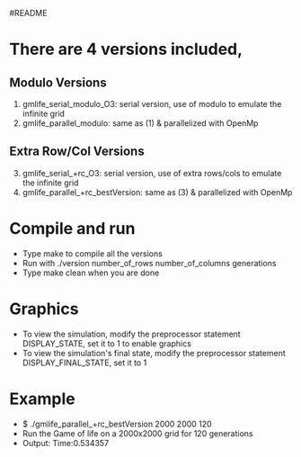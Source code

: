 #README

# There are 4 versions included, 

## Modulo Versions
1. gmlife_serial_modulo_O3: serial version, use of modulo to emulate the infinite grid 
2. gmlife_parallel_modulo: same as (1) & parallelized with OpenMp


## Extra Row/Col Versions
3. gmlife_serial_+rc_O3: serial version, use of extra rows/cols to emulate the infinite grid 
4. gmlife_parallel_+rc_bestVersion: same as (3) & parallelized with OpenMp


# Compile and run
* Type make to compile all the versions
* Run with  ./version number_of_rows number_of_columns generations
* Type make clean when you are done

# Graphics
* To view the simulation, modify the preprocessor statement DISPLAY_STATE, set it to 1 
to enable graphics
* To view the simulation's final state, modify the preprocessor statement DISPLAY_FINAL_STATE, set it to 1

# Example
* $ ./gmlife_parallel_+rc_bestVersion 2000 2000 120 
* Run the Game of life on a 2000x2000 grid for 120 generations
* Output: Time:0.534357
